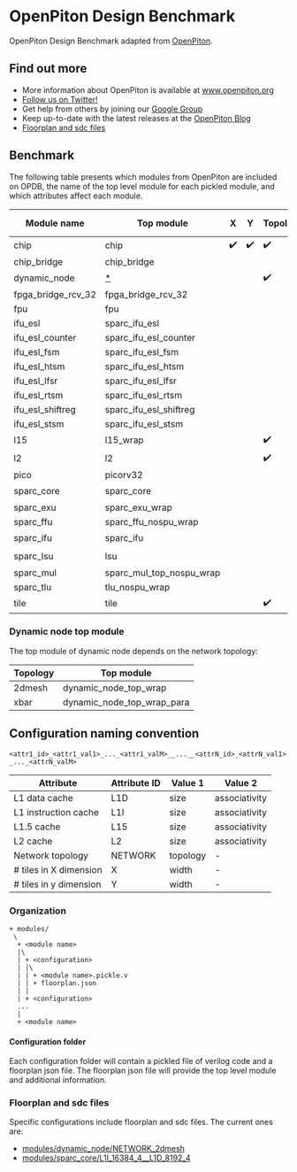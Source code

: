 # OpenPiton Design Benchmark
OpenPiton Design Benchmark adapted from [OpenPiton](https://github.com/PrincetonUniversity/openpiton).

## Find out more

- More information about OpenPiton is available at www.openpiton.org
- [Follow us on Twitter!](https://www.twitter.com/openpiton)
- Get help from others by joining our [Google Group](https://groups.google.com/group/openpiton)
- Keep up-to-date with the latest releases at the [OpenPiton Blog](https://openpiton-blog.princeton.edu)
- [Floorplan and sdc files](#floorplan-and-sdc-files)

## Benchmark

The following table presents which modules from OpenPiton are included on OPDB, the name of the
top level module for each pickled module, and which attributes affect each module.


| Module name        | Top module                    | X                  | Y                  | Topology           | L1-I               | L1-D               | L1.5               | L2                 |
|--------------------|-------------------------------|--------------------|--------------------|--------------------|--------------------|--------------------|--------------------|--------------------|
| chip               | chip                          | :heavy_check_mark: | :heavy_check_mark: | :heavy_check_mark: | :heavy_check_mark: | :heavy_check_mark: | :heavy_check_mark: | :heavy_check_mark: |
| chip_bridge        | chip_bridge                   |                    |                    |                    |                    |                    |                    |                    |
| dynamic_node       | [*](#dynamic-node-top-module) |                    |                    | :heavy_check_mark: |                    |                    |                    |                    |
| fpga_bridge_rcv_32 | fpga_bridge_rcv_32            |                    |                    |                    |                    |                    |                    |                    |
| fpu                | fpu                           |                    |                    |                    |                    |                    |                    |                    |
| ifu_esl            | sparc_ifu_esl                 |                    |                    |                    |                    |                    |                    |                    |
| ifu_esl_counter    | sparc_ifu_esl_counter         |                    |                    |                    |                    |                    |                    |                    |
| ifu_esl_fsm        | sparc_ifu_esl_fsm             |                    |                    |                    |                    |                    |                    |                    |
| ifu_esl_htsm       | sparc_ifu_esl_htsm            |                    |                    |                    |                    |                    |                    |                    |
| ifu_esl_lfsr       | sparc_ifu_esl_lfsr            |                    |                    |                    |                    |                    |                    |                    |
| ifu_esl_rtsm       | sparc_ifu_esl_rtsm            |                    |                    |                    |                    |                    |                    |                    |
| ifu_esl_shiftreg   | sparc_ifu_esl_shiftreg        |                    |                    |                    |                    |                    |                    |                    |
| ifu_esl_stsm       | sparc_ifu_esl_stsm            |                    |                    |                    |                    |                    |                    |                    |
| l15                | l15_wrap                      |                    |                    | :heavy_check_mark: |                    | :heavy_check_mark: | :heavy_check_mark: | :heavy_check_mark: |
| l2                 | l2                            |                    |                    | :heavy_check_mark: |                    |                    | :heavy_check_mark: | :heavy_check_mark: |
| pico               | picorv32                      |                    |                    |                    |                    |                    |                    |                    |
| sparc_core         | sparc_core                    |                    |                    |                    | :heavy_check_mark: | :heavy_check_mark: |                    |                    |
| sparc_exu          | sparc_exu_wrap                |                    |                    |                    |                    |                    |                    |                    |
| sparc_ffu          | sparc_ffu_nospu_wrap          |                    |                    |                    |                    |                    |                    |                    |
| sparc_ifu          | sparc_ifu                     |                    |                    |                    | :heavy_check_mark: |                    |                    |                    |
| sparc_lsu          | lsu                           |                    |                    |                    |                    | :heavy_check_mark: |                    |                    |
| sparc_mul          | sparc_mul_top_nospu_wrap      |                    |                    |                    |                    |                    |                    |                    |
| sparc_tlu          | tlu_nospu_wrap                |                    |                    |                    |                    |                    |                    |                    |
| tile               | tile                          |                    |                    | :heavy_check_mark: | :heavy_check_mark: | :heavy_check_mark: | :heavy_check_mark: | :heavy_check_mark: |

### Dynamic node top module
The top module of dynamic node depends on the network topology:

| Topology | Top module                 |
|----------|----------------------------|
| 2dmesh   | dynamic_node_top_wrap      |
| xbar     | dynamic_node_top_wrap_para |

## Configuration naming convention



`<attr1_id>_<attr1_val1>_..._<attr1_valM>__...__<attrN_id>_<attrN_val1>_..._<attrN_valM>`

Attribute              | Attribute ID | Value 1  | Value 2       |
-----------------------|--------------|----------|---------------|
L1 data cache          | L1D          | size     | associativity |
L1 instruction cache   | L1I          | size     | associativity |
L1.5 cache             | L15          | size     | associativity |
L2 cache               | L2           | size     | associativity |
Network topology       | NETWORK      | topology | -             |
\# tiles in X dimension | X            | width    | -             |
\# tiles in y dimension | Y            | width    | -             |


### Organization

```
+ modules/
 \
  + <module name>
  |\
  | + <configuration>
  | |\
  | | + <module name>.pickle.v
  | | + floorplan.json
  | |
  | + <configuration>
  ...
  |
  + <module name>
```
#### Configuration folder

Each configuration folder will contain a pickled file of verilog code and a floorplan json file.
The floorplan json file will provide the top level module and additional information.

### Floorplan and sdc files

Specific configurations include floorplan and sdc files. The current ones are:

* [modules/dynamic_node/NETWORK_2dmesh](modules/dynamic_node/NETWORK_2dmesh)
* [modules/sparc_core/L1I_16384_4__L1D_8192_4](modules/sparc_core/L1I_16384_4__L1D_8192_4)
